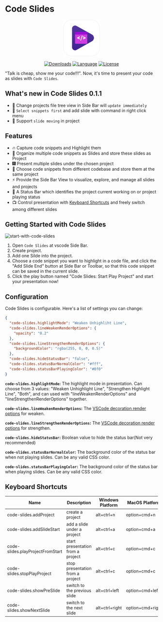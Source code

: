 # Code Slides

<p align="center">
  <img width="120px"src="./images/logo.png" alt="logo" />
</p>
<p align="center">
<a href="https://marketplace.visualstudio.com/items?itemName=Craster.code-slides"><img src="https://img.shields.io/visual-studio-marketplace/d/craster.code-slides" alt="Downloads"></a>
<a href="https://github.com/CCraster/code-slides"><img src="https://img.shields.io/github/languages/top/CCraster/code-slides" alt="Language"></a>
<a href="https://github.com/CCraster/code-slides/blob/master/LICENSE"><img src="https://img.shields.io/github/license/CCraster/code-slides" alt="License"></a>

</p>

"Talk is cheap, show me your code!!!". Now, it's time to present your code as slides with `Code Slides`.

## What's new in Code Slides 0.1.1

- 🎉 Change projects file tree view in Side Bar will `update immediately`
- 🎉 `Select snippets first` and add slide with command in right click menu
- 🎉 Support `slide moving` in project

## Features

- 🔥 Capture code snippets and Highlight them
- 🎉 Organize multiple code snippets as Slides and store these slides as Project
- 🎆 Present multiple slides under the chosen project
- 🎨 Choose code snippets from different codebase and store them at the same project
- ⚡ Provide the Side Bar View to visualize, explore, and manage all slides and projects
- 🔧 A Status Bar which identifies the project current working on or project playing status
- 📺 Control presentation with [Keyboard Shortcuts](#keyboard-shortcuts) and freely switch among different slides

## Getting Started with Code Slides

![start-with-code-slides](./images/readme/start-with-code-slides.gif)

1. Open `Code Slides` at vscode Side Bar.
2. Create project.
3. Add one Silde into the project.
4. Choose a code snippet you want to highlight in a code file, and click the "Add Slide End" button at Side Bar or Toolbar, so that this code snippet can be saved in the current slide.
5. Click the play button named "Code Slides: Start Play Project" and start your presentation now!

## Configuration

Code Slides is configurable. Here's a list of settings you can change:

```json
{
  "code-slides.highlightMode": "Weaken Unhighliht Line",
  "code-slides.lineWeakenRenderOptions": {
    "opacity": "0.2"
  },
  "code-slides.lineStrengthenRenderOptions": {
    "backgroundColor": "rgba(255, 0, 0, 0.5)"
  },
  "code-slides.hideStatusBar": "false",
  "code-slides.statusBarNormalColor": "#fff",
  "code-slides.statusBarPlayingColor": "#0f0"
}
```

**`code-slides.highlightMode`:** The highlight mode in presentation. Can choose from 3 values: "Weaken Unhighlight Line", "Strengthen Highlight Line", "Both", and can used with "lineWeakenRenderOptions" and "lineStrengthenRenderOptions" together.

**`code-slides.lineWeakenRenderOptions`:** The [VSCode decoration render options](https://code.visualstudio.com/api/references/vscode-api#DecorationRenderOptions) for weaken.

**`code-slides.lineStrengthenRenderOptions`:** The [VSCode decoration render options](https://code.visualstudio.com/api/references/vscode-api#DecorationRenderOptions) for strengthen.

**`code-slides.hideStatusBar`:** Boolean value to hide the status bar(Not very recommended)

**`code-slides.statusBarNormalColor`:** The background color of the status bar when not playing slides. Can be any valid CSS color.

**`code-slides.statusBarPlayingColor`:** The background color of the status bar when playing slides. Can be any valid CSS color.

## Keyboard Shortcuts

| Name                             | Description                       | Windows Platform | MacOS Platform   |
| -------------------------------- | --------------------------------- | ---------------- | ---------------- |
| code-slides.addProject           | create a project                  | alt+ctrl+n       | option+cmd+n     |
| code-slides.addSlideStart        | add a slide under a project       | alt+ctrl+a       | option+cmd+a     |
| code-slides.playProjectFromStart | start presentation from a project | alt+ctrl+c       | option+cmd+c     |
| code-slides.stopPlayProject      | stop presentation from a project  | alt+ctrl+c       | option+cmd+c     |
| code-slides.showPreSlide         | switch to the previous slide      | alt+ctrl+left    | option+cmd+left  |
| code-slides.showNextSlide        | switch to the next slide          | alt+ctrl+right   | option+cmd+right |
